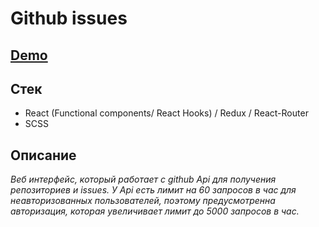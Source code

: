 # Github issues

## [Demo](https://mol4ok.github.io/git-issues-react/)

## Стек

- React (Functional components/ React Hooks) / Redux / React-Router
- SCSS

## Описание

_Веб интерфейс, который работает с github Api для получения репозиториев и issues. У Api есть лимит на 60 запросов в час для неавторизованных пользователей, поэтому предусмотренна авторизация, которая увеличивает лимит до 5000 запросов в час._
